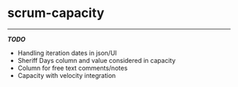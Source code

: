 # scrum-capacity

***
***TODO***
* Handling iteration dates in json/UI
* Sheriff Days column and value considered in capacity
* Column for free text comments/notes
* Capacity with velocity integration